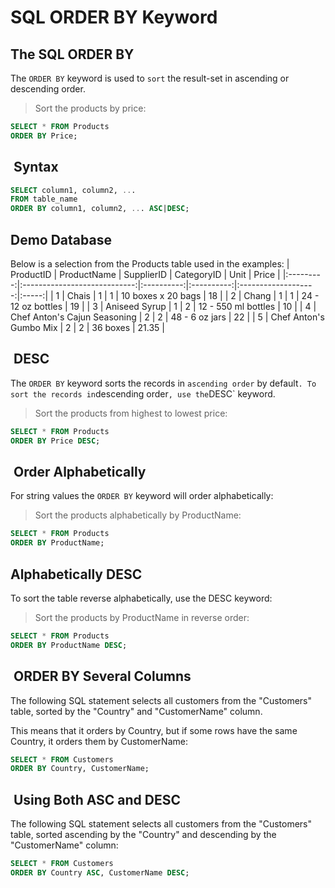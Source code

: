 # SQL ORDER BY Keyword

## The SQL ORDER BY

The `ORDER BY` keyword is used to `sort` the result-set
in ascending or descending order.

> Sort the products by price:

```sql
SELECT * FROM Products
ORDER BY Price;
```

##  Syntax

```sql
SELECT column1, column2, ...
FROM table_name
ORDER BY column1, column2, ... ASC|DESC;
```

## Demo Database

Below is a selection from the Products table used in the examples:
| ProductID |          ProductName         | SupplierID | CategoryID |         Unit        | Price |
|:---------:|:----------------------------:|:----------:|:----------:|:-------------------:|:-----:|
| 1         | Chais                        | 1          | 1          | 10 boxes x 20 bags  | 18    |
| 2         | Chang                        | 1          | 1          | 24 - 12 oz bottles  | 19    |
| 3         | Aniseed Syrup                | 1          | 2          | 12 - 550 ml bottles | 10    |
| 4         | Chef Anton's Cajun Seasoning | 2          | 2          | 48 - 6 oz jars      | 22    |
| 5         | Chef Anton's Gumbo Mix       | 2          | 2          | 36 boxes            | 21.35 |

##  DESC

The `ORDER BY` keyword sorts the records in `ascending order` by default`.
To sort the records in`descending order`, use the`DESC` keyword.

> Sort the products from highest to lowest price:

```sql
SELECT * FROM Products
ORDER BY Price DESC;
```

##  Order Alphabetically

For string values the `ORDER BY` keyword will order alphabetically:

> Sort the products alphabetically by ProductName:

```sql
SELECT * FROM Products
ORDER BY ProductName;
```

## Alphabetically DESC

To sort the table reverse alphabetically, use the DESC keyword:

> Sort the products by ProductName in reverse order:

```sql
SELECT * FROM Products
ORDER BY ProductName DESC;
```

##  ORDER BY Several Columns

The following SQL statement selects all customers from the "Customers"
table, sorted by the "Country" and "CustomerName" column.

This means that it orders by Country, but if some rows have the same
Country, it orders them by CustomerName:

```sql
SELECT * FROM Customers
ORDER BY Country, CustomerName;
```

##  Using Both ASC and DESC

The following SQL statement selects all customers from the "Customers"
table, sorted ascending by the "Country" and descending by the "CustomerName"
column:

```sql
SELECT * FROM Customers
ORDER BY Country ASC, CustomerName DESC;
```
